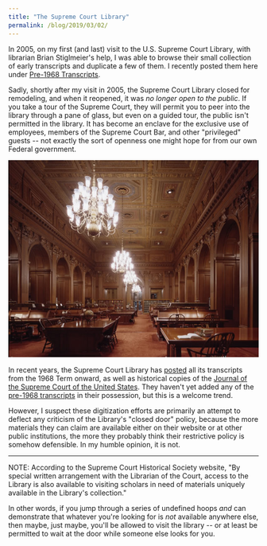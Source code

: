 ```yaml
---
title: "The Supreme Court Library"
permalink: /blog/2019/03/02/
---
```


In 2005, on my first (and last) visit to the U.S. Supreme Court Library, with librarian Brian
Stiglmeier's help, I was able to browse their small collection of early transcripts and duplicate
a few of them.  I recently posted them here under [Pre-1968 Transcripts](/transcripts/pre-1968).

Sadly, shortly after my visit in 2005, the Supreme Court Library closed for remodeling, and
when it reopened, it was *no longer open to the public*.  If you take a tour of the Supreme Court,
they will permit you to peer into the library through a pane of glass, but even on a guided tour,
the public isn't permitted in the library.  It has become an enclave for the exclusive use of
employees, members of the Supreme Court Bar, and other "privileged" guests -- not exactly the sort
of openness one might hope for from our own Federal government.

![Supreme Court Library](/assets/images/scotus/Supreme-Court-Library.jpg)

In recent years, the Supreme Court Library has
[posted](https://www.supremecourt.gov/oral_arguments/archived_transcripts/1968) all its transcripts
from the 1968 Term onward, as well as historical copies of the
[Journal of the Supreme Court of the United States](https://www.supremecourt.gov/orders/scannedjournals.aspx).
They haven't yet added any of the [pre-1968 transcripts](/transcripts/pre-1968) in their possession,
but this is a welcome trend.

However, I suspect these digitization efforts are primarily an attempt to deflect any criticism
of the Library's "closed door" policy, because the more materials they can claim are available
either on their website or at other public institutions, the more they probably think their
restrictive policy is somehow defensible.  In my humble opinion, it is not.

---

NOTE: According to the Supreme Court Historical Society website, "By special written arrangement
with the Librarian of the Court, access to the Library is also available to visiting scholars in need
of materials uniquely available in the Library's collection."

In other words, if you jump through a series of undefined hoops *and* can demonstrate that whatever
you're looking for is *not* available anywhere else, then maybe, just maybe, you'll be allowed to visit
the library -- or at least be permitted to wait at the door while someone else looks for you.
